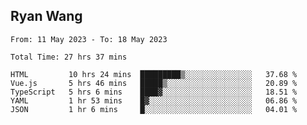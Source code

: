 ## Ryan Wang

<!--START_SECTION:waka-->

```text
From: 11 May 2023 - To: 18 May 2023

Total Time: 27 hrs 37 mins

HTML         10 hrs 24 mins  █████████▒░░░░░░░░░░░░░░░   37.68 %
Vue.js       5 hrs 46 mins   █████▒░░░░░░░░░░░░░░░░░░░   20.89 %
TypeScript   5 hrs 6 mins    ████▓░░░░░░░░░░░░░░░░░░░░   18.51 %
YAML         1 hr 53 mins    █▓░░░░░░░░░░░░░░░░░░░░░░░   06.86 %
JSON         1 hr 6 mins     █░░░░░░░░░░░░░░░░░░░░░░░░   04.01 %
```

<!--END_SECTION:waka-->
